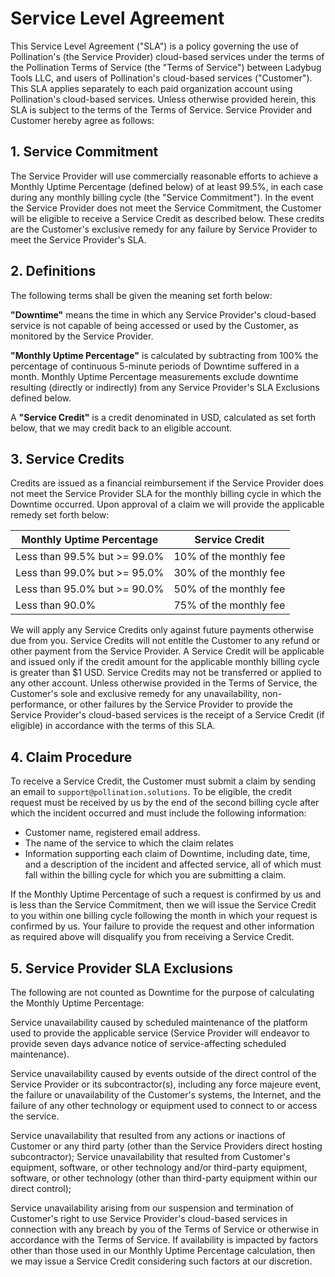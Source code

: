 # Service Level Agreement

This Service Level Agreement ("SLA") is a policy governing the use of Pollination's (the Service Provider) cloud-based services under the terms of the Pollination Terms of Service (the "Terms of Service") between Ladybug Tools LLC, and users of Pollination's cloud-based services ("Customer"). This SLA applies separately to each paid organization account using Pollination's cloud-based services. Unless otherwise provided herein, this SLA is subject to the terms of the Terms of Service. Service Provider and Customer hereby agree as follows:

## 1. Service Commitment

The Service Provider will use commercially reasonable efforts to achieve a Monthly Uptime Percentage (defined below) of at least 99.5%, in each case during any monthly billing cycle (the "Service Commitment"). In the event the Service Provider does not meet the Service Commitment, the Customer will be eligible to receive a Service Credit as described below. These credits are the Customer's exclusive remedy for any failure by Service Provider to meet the Service Provider's SLA.

## 2. Definitions

The following terms shall be given the meaning set forth below:

**"Downtime"** means the time in which any Service Provider's cloud-based service is not capable of being accessed or used by the Customer, as monitored by the Service Provider.

**"Monthly Uptime Percentage"** is calculated by subtracting from 100% the percentage of continuous 5-minute periods of Downtime suffered in a month. Monthly Uptime Percentage measurements exclude downtime resulting (directly or indirectly) from any Service Provider's SLA Exclusions defined below.

A **"Service Credit"** is a credit denominated in USD, calculated as set forth below, that we may credit back to an eligible account.

## 3. Service Credits

Credits are issued as a financial reimbursement if the Service Provider does not meet the Service Provider SLA for the monthly billing cycle in which the Downtime occurred. Upon approval of a claim we will provide the applicable remedy set forth below:

| Monthly Uptime Percentage | Service Credit |
| --- | --- |
| Less than 99.5% but >= 99.0% | 10% of the monthly fee |
| Less than 99.0% but >= 95.0% | 30% of the monthly fee |
| Less than 95.0% but >= 90.0% | 50% of the monthly fee |
| Less than 90.0% | 75% of the monthly fee |

We will apply any Service Credits only against future payments otherwise due from you. Service Credits will not entitle the Customer to any refund or other payment from the Service Provider. A Service Credit will be applicable and issued only if the credit amount for the applicable monthly billing cycle is greater than $1 USD. Service Credits may not be transferred or applied to any other account. Unless otherwise provided in the Terms of Service, the Customer's sole and exclusive remedy for any unavailability, non-performance, or other failures by the Service Provider to provide the Service Provider's cloud-based services is the receipt of a Service Credit (if eligible) in accordance with the terms of this SLA.

## 4. Claim Procedure

To receive a Service Credit, the Customer must submit a claim by sending an email to `support@pollination.solutions`. To be eligible, the credit request must be received by us by the end of the second billing cycle after which the incident occurred and must include the following information:

* Customer name, registered email address.
* The name of the service to which the claim relates
* Information supporting each claim of Downtime, including date, time, and a description of the incident and affected service, all of which must fall within the billing cycle for which you are submitting a claim.

If the Monthly Uptime Percentage of such a request is confirmed by us and is less than the Service Commitment, then we will issue the Service Credit to you within one billing cycle following the month in which your request is confirmed by us. Your failure to provide the request and other information as required above will disqualify you from receiving a Service Credit.

## 5. Service Provider SLA Exclusions

The following are not counted as Downtime for the purpose of calculating the Monthly Uptime Percentage:

Service unavailability caused by scheduled maintenance of the platform used to provide the applicable service (Service Provider will endeavor to provide seven days advance notice of service-affecting scheduled maintenance).

Service unavailability caused by events outside of the direct control of the Service Provider or its subcontractor(s), including any force majeure event, the failure or unavailability of the Customer's systems, the Internet, and the failure of any other technology or equipment used to connect to or access the service.

Service unavailability that resulted from any actions or inactions of Customer or any third party (other than the Service Providers direct hosting subcontractor);
Service unavailability that resulted from Customer's equipment, software, or other technology and/or third-party equipment, software, or other technology (other than third-party equipment within our direct control);

Service unavailability arising from our suspension and termination of Customer's right to use Service Provider's cloud-based services in connection with any breach by you of the Terms of Service or otherwise in accordance with the Terms of Service. If availability is impacted by factors other than those used in our Monthly Uptime Percentage calculation, then we may issue a Service Credit considering such factors at our discretion.

